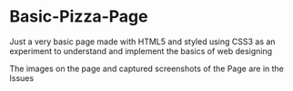 # Basic-Pizza-Page
Just a very basic page made with HTML5 and styled using CSS3 as an experiment to understand and implement the basics of web designing

The images on the page and captured screenshots of the Page are in the Issues 
